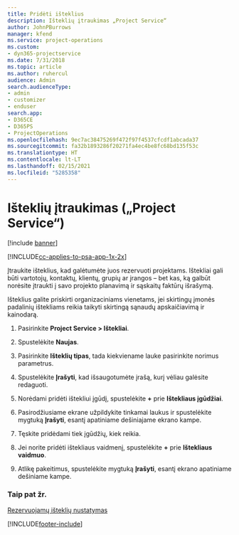 ```yaml
---
title: Pridėti išteklius
description: Išteklių įtraukimas „Project Service“
author: JohnPBurrows
manager: kfend
ms.service: project-operations
ms.custom:
- dyn365-projectservice
ms.date: 7/31/2018
ms.topic: article
ms.author: ruhercul
audience: Admin
search.audienceType:
- admin
- customizer
- enduser
search.app:
- D365CE
- D365PS
- ProjectOperations
ms.openlocfilehash: 9ec7ac38475269f472f97f4537cfcdf1abcada37
ms.sourcegitcommit: fa32b1893286f20271fa4ec4be8fc68bd135f53c
ms.translationtype: HT
ms.contentlocale: lt-LT
ms.lasthandoff: 02/15/2021
ms.locfileid: "5285358"
---
```

# <a name="add-resources-project-service"></a>Išteklių įtraukimas („Project Service“)

[!include [banner](../includes/psa-now-project-operations.md)]

[!INCLUDE[cc-applies-to-psa-app-1x-2x](../includes/cc-applies-to-psa-app-1x-2x.md)]

Įtraukite išteklius, kad galėtumėte juos rezervuoti projektams. Ištekliai gali būti vartotojų, kontaktų, klientų, grupių ar įrangos – bet kas, ką galbūt norėsite įtraukti į savo projekto planavimą ir sąskaitų faktūrų išrašymą.  
  
Išteklius galite priskirti organizaciniams vienetams, jei skirtingų įmonės padalinių ištekliams reikia taikyti skirtingą sąnaudų apskaičiavimą ir kainodarą.  
  
1.  Pasirinkite **Project Service > Ištekliai**.  
  
2.  Spustelėkite **Naujas**.  
  
3.  Pasirinkite **Išteklių tipas**, tada kiekviename lauke pasirinkite norimus parametrus.  
  
4.  Spustelėkite **Įrašyti**, kad išsaugotumėte įrašą, kurį vėliau galėsite redaguoti.  
  
5.  Norėdami pridėti ištekliui įgūdį, spustelėkite **+** prie **Ištekliaus įgūdžiai**.  
  
6.  Pasirodžiusiame ekrane užpildykite tinkamai laukus ir spustelėkite mygtuką **Įrašyti**, esantį apatiniame dešiniajame ekrano kampe.  
  
7.  Tęskite pridėdami tiek įgūdžių, kiek reikia.  
  
8.  Jei norite pridėti ištekliaus vaidmenį, spustelėkite **+** prie **Ištekliaus vaidmuo**.  
  
9. Atlikę pakeitimus, spustelėkite mygtuką **Įrašyti**, esantį ekrano apatiniame dešiniame kampe.  
  
### <a name="see-also"></a>Taip pat žr.  
 [Rezervuojamų išteklių nustatymas](../psa/set-up-resources.md)


[!INCLUDE[footer-include](../includes/footer-banner.md)]